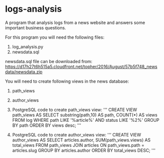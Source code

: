 # logs-analysis
A program that analysis logs from a news website and answers some important business questions.

For this program you will need the following files:
1. log_analysis.py 
2. newsdata.sql


newsdata.sql file can be downloaded from: https://d17h27t6h515a5.cloudfront.net/topher/2016/August/57b5f748_newsdata/newsdata.zip

You will need to create following views in the news database:
1. path_views 
2. author_views


1. PostgreSQL code to create path_views view:
'''
	CREATE VIEW path_views AS
	SELECT  substring(path,10) AS path, COUNT(*) AS views
	FROM log
	WHERE path LIKE '%article%' 
	AND status LIKE '%2%'
	GROUP BY path
	ORDER BY views desc;
'''
2. PostgreSQL code to create author_views view:
'''
	CREATE VIEW author_views AS
	SELECT articles.author, SUM(path_views.views) AS total_views
	FROM path_views JOIN articles
	ON path_views.path = articles.slug
	GROUP BY articles.author
	ORDER BY total_views DESC;
'''